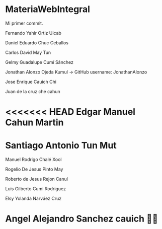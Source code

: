 # MateriaWebIntegral

Mi primer commit.

Fernando Yahir Ortiz Uicab

Daniel Eduardo Chuc Ceballos

Carlos David May Tun

Gelmy Guadalupe Cumí Sánchez

Jonathan Alonzo Ojeda Kumul -> GitHub username: JonathanAlonzo

Jose Enrique Cauich Chi

Juan de la cruz che cahun



<<<<<<< HEAD
Edgar Manuel Cahun Martin 
=======
Santiago Antonio Tun Mut
=======
Manuel Rodrigo Chalé Xool

Rogelio De Jesus Pinto May

Roberto de Jesus Rejon Canul

Luis Gilberto Cumi Rodriguez

Elsy Yolanda Narváez Cruz 

# Angel Alejandro Sanchez cauich 👨‍💻
